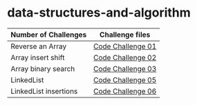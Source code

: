 # data-structures-and-algorithm

|Number of Challenges | Challenge files                         |
|----------------|----------------------------------------------|
|Reverse an Array        |[Code Challenge 01](401/Reversed-Array/Read01.md)|
|Array insert shift      |[Code Challenge 02](401/array-insert-shift/Read02.md)  |
|Array binary search     |[Code Challenge 03](401/array-binary-search/Read03.md)  |
|LinkedList     |[Code Challenge 05](401/Linked-lists/Read05.md)  |
|LinkedList insertions     |[Code Challenge 06](401/linked-list-insertions/Read06.md)  |

